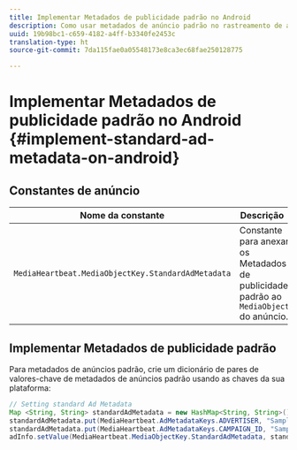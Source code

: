 ```yaml
---
title: Implementar Metadados de publicidade padrão no Android
description: Como usar metadados de anúncio padrão no rastreamento de anúncios no Android.
uuid: 19b98bc1-c659-4182-a4ff-b3340fe2453c
translation-type: ht
source-git-commit: 7da115fae0a05548173e8ca3ec68fae250128775

---
```



# Implementar Metadados de publicidade padrão no Android {#implement-standard-ad-metadata-on-android}

## Constantes de anúncio

| Nome da constante | Descrição   |
|---|---|
| `MediaHeartbeat.MediaObjectKey.StandardAdMetadata` | Constante para anexar os Metadados de publicidade padrão ao `MediaObject` do anúncio. |

## Implementar Metadados de publicidade padrão

Para metadados de anúncios padrão, crie um dicionário de pares de valores-chave de metadados de anúncios padrão usando as chaves da sua plataforma:

```java
// Setting standard Ad Metadata 
Map <String, String> standardAdMetadata = new HashMap<String, String>(); 
standardAdMetadata.put(MediaHeartbeat.AdMetadataKeys.ADVERTISER, "Sample Advertiser"); 
standardAdMetadata.put(MediaHeartbeat.AdMetadataKeys.CAMPAIGN_ID, "Sample Campaign"); 
adInfo.setValue(MediaHeartbeat.MediaObjectKey.StandardAdMetadata, standardAdMetadata); 
```


